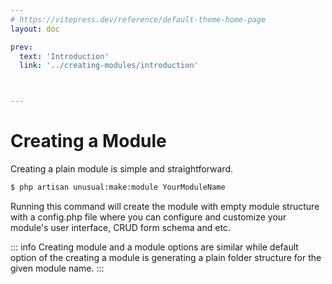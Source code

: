 ```yaml
---
# https://vitepress.dev/reference/default-theme-home-page
layout: doc

prev:
  text: 'Introduction'
  link: '../creating-modules/introduction'



---
```

# Creating a Module

Creating a plain module is simple and straightforward.

```sh
$ php artisan unusual:make:module YourModuleName
```
Running this command will create the module with empty module structure with a config.php file where you can configure and customize your module's user interface, CRUD form schema and etc.

::: info
Creating module and a module options are similar while default option of the creating a module is generating a plain folder structure for the given module name.
:::



